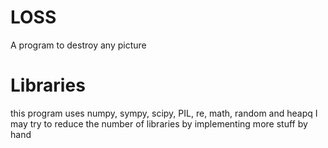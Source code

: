 # LOSS
A program to destroy any picture


# Libraries
this program uses numpy, sympy, scipy, PIL, re, math, random and heapq
I may try to reduce the number of libraries by implementing more stuff by hand

